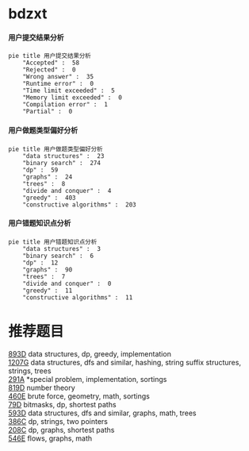 # bdzxt

<!-- tabs:start -->



#### **用户提交结果分析**

```mermaid
pie title 用户提交结果分析
    "Accepted" :  58
    "Rejected" :  0
    "Wrong answer" :  35
    "Runtime error" :  0
    "Time limit exceeded" :  5
    "Memory limit exceeded" :  0
    "Compilation error" :  1
    "Partial" :  0
```

#### **用户做题类型偏好分析**

```mermaid
pie title 用户做题类型偏好分析
    "data structures" :  23
    "binary search" :  274
    "dp" :  59
    "graphs" :  24
    "trees" :  8
    "divide and conquer" :  4
    "greedy" :  403
    "constructive algorithms" :  203
```
#### **用户错题知识点分析**

```mermaid
pie title 用户错题知识点分析
    "data structures" :  3
    "binary search" :  6
    "dp" :  12
    "graphs" :  90
    "trees" :  7
    "divide and conquer" :  0
    "greedy" :  11
    "constructive algorithms" :  11
```



<!-- tabs:end -->
# 推荐题目
[893D](https://codeforces.com/contest/893/problem/D)		data structures,
                        dp,
                        greedy,
                        implementation		  
[1207G](https://codeforces.com/contest/1207/problem/G)		data structures,
                        dfs and similar,
                        hashing,
                        string suffix structures,
                        strings,
                        trees		  
[291A](https://codeforces.com/contest/291/problem/A)		*special problem,
                        implementation,
                        sortings		  
[819D](https://codeforces.com/contest/819/problem/D)		number theory		  
[460E](https://codeforces.com/contest/460/problem/E)		brute force,
                        geometry,
                        math,
                        sortings		  
[79D](https://codeforces.com/contest/79/problem/D)		bitmasks,
                        dp,
                        shortest paths		  
[593D](https://codeforces.com/contest/593/problem/D)		data structures,
                        dfs and similar,
                        graphs,
                        math,
                        trees		  
[386C](https://codeforces.com/contest/386/problem/C)		dp,
                        strings,
                        two pointers		  
[208C](https://codeforces.com/contest/208/problem/C)		dp,
                        graphs,
                        shortest paths		  
[546E](https://codeforces.com/contest/546/problem/E)		flows,
                        graphs,
                        math		  
